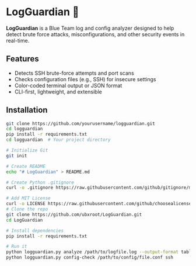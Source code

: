 # LogGuardian 🔐

**LogGuardian** is a Blue Team log and config analyzer designed to help detect brute force attacks, misconfigurations, and other security events in real-time.

## Features
- Detects SSH brute-force attempts and port scans
- Checks configuration files (e.g., SSH) for insecure settings
- Color-coded terminal output or JSON format
- CLI-first, lightweight, and extensible

## Installation

```bash
git clone https://github.com/yourusername/logguardian.git
cd logguardian
pip install -r requirements.txt
cd logguardian  # Your project directory

# Initialize Git
git init

# Create README
echo "# LogGuardian" > README.md

# Create Python .gitignore
curl -o .gitignore https://raw.githubusercontent.com/github/gitignore/main/Python.gitignore

# Add MIT License
curl -o LICENSE https://raw.githubusercontent.com/github/choosealicense.com/gh-pages/_licenses/mit.txt
# Clone the repo
git clone https://github.com/ubxroot/LogGuardian.git
cd LogGuardian

# Install dependencies
pip install -r requirements.txt

# Run it
python logguardian.py analyze /path/to/logfile.log --output-format table
python logguardian.py config-check /path/to/config/file.conf ssh
